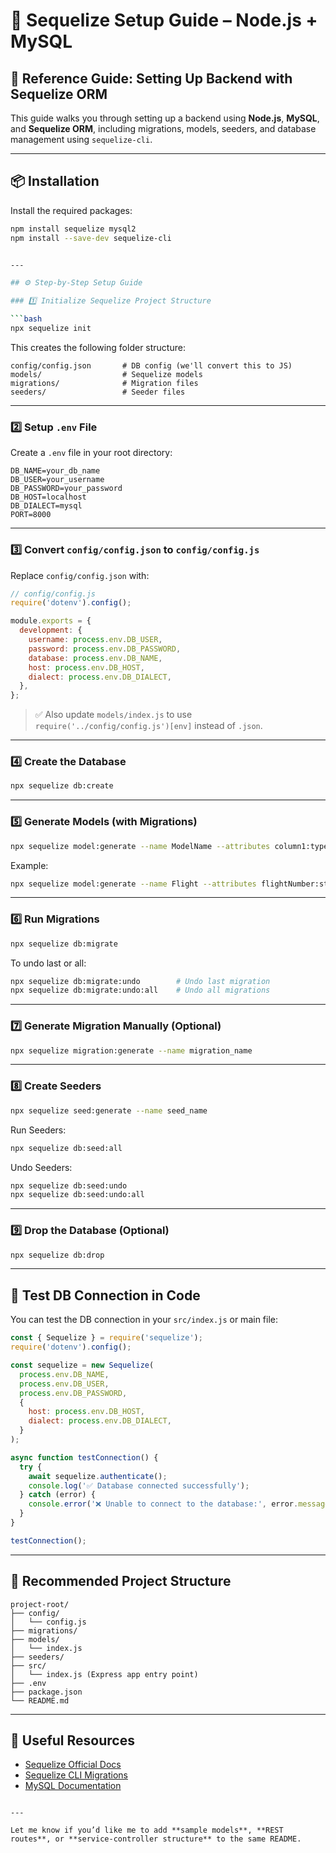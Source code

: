# 🚀 Sequelize Setup Guide – Node.js + MySQL

## 📘 Reference Guide: Setting Up Backend with Sequelize ORM

This guide walks you through setting up a backend using **Node.js**, **MySQL**, and **Sequelize ORM**, including migrations, models, seeders, and database management using `sequelize-cli`.

---

## 📦 Installation

Install the required packages:

```bash
npm install sequelize mysql2
npm install --save-dev sequelize-cli


---

## ⚙️ Step-by-Step Setup Guide

### 1️⃣ Initialize Sequelize Project Structure

```bash
npx sequelize init
```

This creates the following folder structure:

```
config/config.json       # DB config (we'll convert this to JS)
models/                  # Sequelize models
migrations/              # Migration files
seeders/                 # Seeder files
```

---

### 2️⃣ Setup `.env` File

Create a `.env` file in your root directory:

```env
DB_NAME=your_db_name
DB_USER=your_username
DB_PASSWORD=your_password
DB_HOST=localhost
DB_DIALECT=mysql
PORT=8000
```

---

### 3️⃣ Convert `config/config.json` to `config/config.js`

Replace `config/config.json` with:

```js
// config/config.js
require('dotenv').config();

module.exports = {
  development: {
    username: process.env.DB_USER,
    password: process.env.DB_PASSWORD,
    database: process.env.DB_NAME,
    host: process.env.DB_HOST,
    dialect: process.env.DB_DIALECT,
  },
};
```

> ✅ Also update `models/index.js` to use `require('../config/config.js')[env]` instead of `.json`.

---

### 4️⃣ Create the Database

```bash
npx sequelize db:create
```

---

### 5️⃣ Generate Models (with Migrations)

```bash
npx sequelize model:generate --name ModelName --attributes column1:type,column2:type
```

Example:

```bash
npx sequelize model:generate --name Flight --attributes flightNumber:string,airplaneId:integer
```

---

### 6️⃣ Run Migrations

```bash
npx sequelize db:migrate
```

To undo last or all:

```bash
npx sequelize db:migrate:undo        # Undo last migration
npx sequelize db:migrate:undo:all    # Undo all migrations
```

---

### 7️⃣ Generate Migration Manually (Optional)

```bash
npx sequelize migration:generate --name migration_name
```

---

### 8️⃣ Create Seeders

```bash
npx sequelize seed:generate --name seed_name
```

Run Seeders:

```bash
npx sequelize db:seed:all
```

Undo Seeders:

```bash
npx sequelize db:seed:undo
npx sequelize db:seed:undo:all
```

---

### 9️⃣ Drop the Database (Optional)

```bash
npx sequelize db:drop
```

---

## 🧪 Test DB Connection in Code

You can test the DB connection in your `src/index.js` or main file:

```js
const { Sequelize } = require('sequelize');
require('dotenv').config();

const sequelize = new Sequelize(
  process.env.DB_NAME,
  process.env.DB_USER,
  process.env.DB_PASSWORD,
  {
    host: process.env.DB_HOST,
    dialect: process.env.DB_DIALECT,
  }
);

async function testConnection() {
  try {
    await sequelize.authenticate();
    console.log('✅ Database connected successfully');
  } catch (error) {
    console.error('❌ Unable to connect to the database:', error.message);
  }
}

testConnection();
```

---

## 📁 Recommended Project Structure

```
project-root/
├── config/
│   └── config.js
├── migrations/
├── models/
│   └── index.js
├── seeders/
├── src/
│   └── index.js (Express app entry point)
├── .env
├── package.json
└── README.md
```

---

## 🔗 Useful Resources

* [Sequelize Official Docs](https://sequelize.org/)
* [Sequelize CLI Migrations](https://sequelize.org/docs/v6/other-topics/migrations/)
* [MySQL Documentation](https://dev.mysql.com/doc/)

```

---

Let me know if you’d like me to add **sample models**, **REST routes**, or **service-controller structure** to the same README.
```
